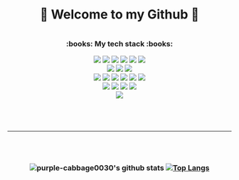 <h1 align='center'> 🥰 Welcome to my Github 🥰 <h1>

<h3 align='center'>:books: My tech stack :books:</p>
<img src="https://img.shields.io/badge/Python-3776AB?logo=Python&logoColor=white"/>
<img src="https://img.shields.io/badge/pandas-150458?logo=pandas&logoColor=white"/></a>
<img src="https://img.shields.io/badge/Flask-000000?logo=Flask&logoColor=white"/></a>
<img src="https://img.shields.io/badge/Django-092E20?logo=Django&logoColor=white"/></a>
<img src="https://img.shields.io/badge/Selenium-43B02A?logo=Selenium&logoColor=white"/></a>
<img src="https://img.shields.io/badge/BeatifulSoup-59666C?logo=&logoColor=white"/></a>
<br>
<img src="https://img.shields.io/badge/scikitlearn-F7931E?logo=scikitlearn&logoColor=white"/>
<img src="https://img.shields.io/badge/TensorFlow-FF6F00?logo=TensorFlow&logoColor=white"/>
<img src="https://img.shields.io/badge/OpenCV-5C3EE8?logo=OpenCV&logoColor=white"/>
<br>
<img src="https://img.shields.io/badge/Oracle DB-F80000?logo=Oracle&logoColor=white"/>
<img src="https://img.shields.io/badge/MySQL DB-4479A1?logo=MySQL&logoColor=white"/></a>
<img src="https://img.shields.io/badge/Elasticsearch-005571?logo=Elasticsearch&logoColor=white"/></a>
<img src="https://img.shields.io/badge/Kibana-005571?logo=Kibana&logoColor=white"/></a>
<img src="https://img.shields.io/badge/Logstash-005571?logo=Logstash&logoColor=white"/></a>
<img src="https://img.shields.io/badge/Filebeat-005571?logo=&logoColor=white"/></a>
<br>
<img src="https://img.shields.io/badge/-JavaScript-%23F7DF1E?logo=JavaScript&logoColor=white"/>     
<img src="https://img.shields.io/badge/-HTML-%23E34F26?logo=HTML5&logoColor=white"/>     
<img src="https://img.shields.io/badge/-CSS-%231572B6?logo=CSS3&logoColor=white"/>
<img src="https://img.shields.io/badge/Figma-F24E1E?logo=Figma&logoColor=white"/>
<br>
<img src="https://img.shields.io/badge/AWS-232F3E?logo=Amazon AWS&logoColor=white"/>

<br><br><hr><br><br>

![purple-cabbage0030's github stats](https://github-readme-stats.vercel.app/api?username=purple-cabbage0030&show_icons=true&hide_title=true&theme=midnight-purple&hide=issues)
[![Top Langs](https://github-readme-stats.vercel.app/api/top-langs/?username=purple-cabbage0030&layout=compact&theme=midnight-purple)](https://github.com/purple-cabbage0030/github-readme-stats)


